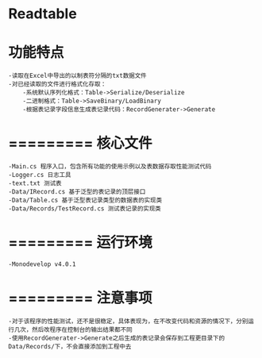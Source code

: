 Readtable
=========
功能特点
========= 
	-读取在Excel中导出的以制表符分隔的txt数据文件
	-对已经读取的文件进行格式化存取：
		-系统默认序列化格式：Table->Serialize/Deserialize
		-二进制格式：Table->SaveBinary/LoadBinary
		-根据表记录字段信息生成表记录代码：RecordGenerater->Generate
=========
核心文件 
========= 
	-Main.cs 程序入口，包含所有功能的使用示例以及表数据存取性能测试代码
	-Logger.cs 日志工具
	-text.txt 测试表
	-Data/IRecord.cs 基于泛型的表记录的顶层接口
	-Data/Table.cs 基于泛型表记录类型的数据表的实现类
	-Data/Records/TestRecord.cs 测试表记录的实现类
=========
运行环境 
========= 
	-Monodevelop v4.0.1
=========
注意事项 
=========
	-对于该程序的性能测试，还不是很稳定，具体表现为，在不改变代码和资源的情况下，分别运行几次，然后改程序在控制台的输出结果都不同
	-使用RecordGenerater->Generate之后生成的表记录会保存到工程更目录下的Data/Records/下，不会直接添加到工程中去
